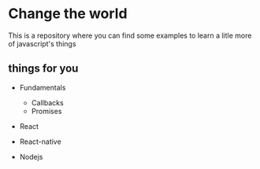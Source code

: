 # Change the world
This is a repository where you can find some examples to learn a litle more of javascript's things 

## things for you

- Fundamentals
    - Callbacks
    - Promises

- React
- React-native
- Nodejs